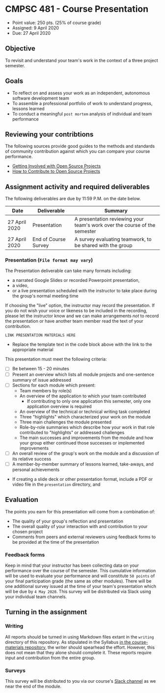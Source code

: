 # CMPSC 481 - Course Presentation

* Point value: 250 pts. (25% of course grade)
* Assigned: 9 April 2020
* Due: 27 April 2020

## Objective

To revisit and understand your team's work in the context of a three project semester.

## Goals

* To reflect on and assess your work as an independent, autonomous software development team
* To assemble a professional portfolio of work to understand progress, lessons learned
* To conduct a meaningful `post mortem` analysis of individual and team performance

## Reviewing your contribtions

The following sources provide good guides to the methods and standards of community contribution against which you can compare your course performance.

* [Getting Involved with Open Source Projects](https://blog.teamtreehouse.com/getting-involved-open-source-projects)
* [How to Contribute to Open Source Projects](https://opensource.guide/how-to-contribute/)

## Assignment activity and required deliverables

The following deliverables are due by 11:59 P.M. on the date below.

| Date            | Deliverable            | Summary                                                                                   | 
|-----------------|------------------------|-------------------------------------------------------------------------------------------|
| 27 April 2020   | Presentation           | A presentation reviewing your team's work over the course of the semester                 | 
| 27 April 2020   | End of Course Survey   | A survey evaluating teamwork, to be shared with the group                                 |

### Presentation (`File format may vary`)

The Presentation deliverable can take many formats including:

* a narrated Google Slides or recorded Powerpoint presentation, 
* a video, 
* or a live presentation scheduled with the instructor to take place during the group's normal meeting time

If choosing the "live" option, the instructor may record the presentation. If you do not wish your voice or likeness to be included in the recording, please let the instructor know and we can make arrangements _not_ to record the presentation or have another team member read the text of your contribution.

```
LINK PRESENTATION MATERIALS HERE
```

* Replace the template text in the code block above with the link to the appropriate material

This presentation must meet the following criteria:

- [ ] Be between 15 - 20 minutes
- [ ] Present an overview which lists all module projects and one-sentence summary of issue addressed
- [ ] Sections for each module which present:
  * Team members by role(s)
  * An overview of the application to which your team contributed
    * If contributing to only one application this semester, only one application overview is required
  * An overview of the technical or technical writing task completed
  * Three "highlights" which characterized your work on the module
  * Three main challenges the module presented
  * Role-by-role summaries which describe how your work in that role contributed to "highlights" or addressed challenges
  * The main successes and improvements from the module and how your group either continued those successes or implemented improvements
- [ ] An overall review of the group's work on the module and a discussion of its relative success
- [ ] A member-by-member summary of lessons learned, take-aways, and personal achievements

* If creating a slide deck or other presentation format, include a PDF or video file in the `presentation` directory, and

## Evaluation

The points you earn for this presentation will come from a combination of:

* The quality of your group's reflection and presentation
* The overall quality of your interaction with and contribution to your chosen project
* Comments from peers and external reviewers using feedback forms to be provided at the time of the presentation

### Feedback forms

Keep in mind that your instructor has been collecting data on your performance over the course of the semester. This cumulative information will be used to evaluate your performance and will constitute `50 points` of your final participation grade (the same as other modules). There will be one additional survey issued at the time of your team's presentation which will be due by `4 May 2020`. This survey will be distributed via Slack using your individual team channels.

## Turning in the assignment

### Writing

All reports should be turned in using Markdown files extant in the `writing` directory of this repository. As stipulated in the Syllabus [in the course-materials repository](https://github.com/allegheny-college-cmpsc-481-spring-2020/course-materials), the writer should spearhead the effort. However, this does not mean that they alone should complete it. These reports require input and contribution from the entire group.

### Surveys

This survey will be distributed to you via our course's [Slack channel](http://cmpsc-481-sp-2020.slack.com) as we near the end of the module.
